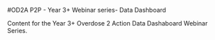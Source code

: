 #OD2A P2P  - Year 3+ Webinar series- Data Dashboard

Content for the Year 3+ Overdose 2 Action Data Dashaboard Webinar Series.
